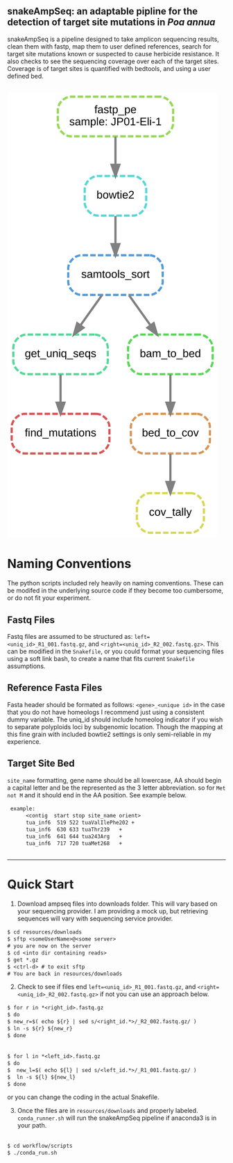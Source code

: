 snakeAmpSeq: an adaptable pipline for the detection of target site mutations in *Poa annua*
-----------------------------------------------

snakeAmpSeq is a pipeline designed to take amplicon sequencing results, clean them with fastp,
map them to user defined references, search for target site mutations known or suspected to cause
herbicide resistance. It also checks to see the sequencing coverage over each of the target sites.
Coverage is of target sites is quantified with bedtools, and using a user defined bed.

![workflow](resources/media/workflow.png)
-----------------------------------------------
# Naming Conventions
The python scripts included rely heavily on naming conventions. These can be modifed 
in the underlying source code if they become too cumbersome, or do not fit your experiment.

## Fastq Files

Fastq files are assumed to be structured as: `left=<uniq_id>_R1_001.fastq.gz`, and 
`<right=<uniq_id>_R2_002.fastq.gz>`. This can be modified in the `Snakefile`, or you could
format your sequencing files using a soft link bash, to create a name that fits current 
`Snakefile` assumptions.

## Reference Fasta Files
Fasta header should be formated as follows:
`<gene>_<unique id>` in the case that you do not have homeologs I recommend
just using a consistent dummy variable. The uniq_id should include homeolog indicator
if you wish to separate polyploids loci by subgenomic location. Though the mapping at 
this fine grain with included bowtie2 settings is only semi-reliable in my experience.

## Target Site Bed

`site_name` formatting, gene name should be all lowercase, AA should
begin a capital letter and be the represented as the 3 letter abbreviation.
so for `Met not M` and it should end in the AA position. See example below.
```
 example:
      <contig  start stop site_name orient> 
      tua_inf6	519	522	tuaValIlePhe202	+
      tua_inf6	630	633	tuaThr239	+	
      tua_inf6	641	644	tua243Arg	+	
      tua_inf6	717	720	tuaMet268	+	
    
```  
--------------------------------------------------------------------------
# Quick Start

1. Download ampseq files into downloads folder. This will vary based on your sequencing provider. I am providing a mock up, but retrieving sequences will vary with sequencing service provider.
```
$ cd resources/downloads
$ sftp <someUserName>@<some server>
# you are now on the server
$ cd <into dir containing reads>
$ get *.gz
$ <ctrl-d> # to exit sftp
# You are back in resources/downloads
```
2. Check to see if files end  `left=<uniq_id>_R1_001.fastq.gz`, and 
`<right=<uniq_id>_R2_002.fastq.gz>` if not you can use an approach below.
```
$ for r in *<right_id>.fastq.gz 
$ do 
$ new_r=$( echo ${r} | sed s/<right_id.*>/_R2_002.fastq.gz/ )
$ ln -s ${r} ${new_r}
$ done 


$ for l in *<left_id>.fastq.gz 
$ do 
$  new_l=$( echo ${l} | sed s/<left_id.*>/_R1_001.fastq.gz/ )
$  ln -s ${l} ${new_l}
$ done 

```
or you can change the coding in the actual Snakefile.

3. Once the files are in `resources/downloads` and properly labeled. `conda_runner.sh`
will run the snakeAmpSeq pipeline if anaconda3 is in your path.
```

$ cd workflow/scripts
$ ./conda_run.sh

```

